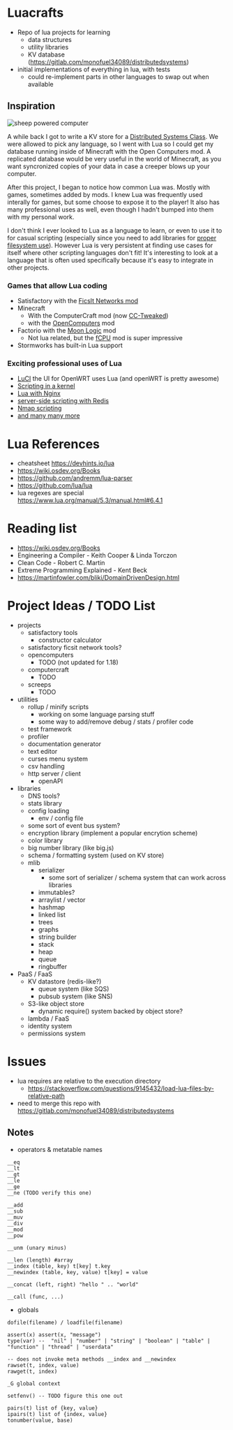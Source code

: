 # Luacrafts

- Repo of lua projects for learning
    - data structures
    - utility libraries
    - KV database (https://gitlab.com/monofuel34089/distributedsystems)
- initial implementations of everything in lua, with tests
    - could re-implement parts in other languages to swap out when available

## Inspiration

![sheep powered computer](./screenshots/2020-03-30_20.22.35.png)

A while back I got to write a KV store for a [Distributed Systems Class](https://bradfieldcs.com/courses/distributed-systems/). We were allowed to pick any language, so I went with Lua so I could get my database running inside of Minecraft with the Open Computers mod. A replicated database would be very useful in the world of Minecraft, as you want syncronized copies of your data in case a creeper blows up your computer.

After this project, I began to notice how common Lua was. Mostly with games, sometimes added by mods. I knew Lua was frequently used interally for games, but some choose to expose it to the player! It also has many professional uses as well, even though I hadn't bumped into them with my personal work.

I don't think I ever looked to Lua as a language to learn, or even to use it to for casual scripting (especially since you need to add libraries for [proper filesystem use](http://keplerproject.github.io/luafilesystem/)). However Lua is very persistent at finding use cases for itself where other scripting languages don't fit! It's interesting to look at a language that is often used specifically because it's easy to integrate in other projects.

### Games that allow Lua coding

- Satisfactory with the [FicsIt Networks mod](https://ficsit.app/mod/8d8gk4imvFanRs)
- Minecraft
    - With the ComputerCraft mod (now [CC-Tweaked](https://github.com/cc-tweaked/CC-Tweaked))
    - with the [OpenComputers](https://github.com/MightyPirates/OpenComputers) mod
- Factorio with the [Moon Logic](https://mods.factorio.com/mod/Moon_Logic) mod
    - Not lua related, but the [fCPU](https://mods.factorio.com/mod/fcpu) mod is super impressive
- Stormworks has built-in Lua support

### Exciting professional uses of Lua

- [LuCI](https://openwrt.org/docs/techref/luci) the UI for OpenWRT uses Lua (and openWRT is pretty awesome)
- [Scripting in a kernel](https://www.netbsd.org/gallery/presentations/mbalmer/fosdem2012/kernel_mode_lua.pdf)
- [Lua with Nginx](https://github.com/openresty/lua-nginx-module#readme)
- [server-side scripting with Redis](https://redis.io/commands/eval)
- [Nmap scripting](https://nmap.org/book/nse.html)
- [and many many more](https://en.wikipedia.org/wiki/List_of_applications_using_Lua)
# Lua References

- cheatsheet https://devhints.io/lua
- https://wiki.osdev.org/Books
- https://github.com/andremm/lua-parser
- https://github.com/lua/lua
- lua regexes are special https://www.lua.org/manual/5.3/manual.html#6.4.1

# Reading list

- https://wiki.osdev.org/Books
- Engineering a Compiler - Keith Cooper & Linda Torczon
- Clean Code - Robert C. Martin
- Extreme Programming Explained - Kent Beck
- https://martinfowler.com/bliki/DomainDrivenDesign.html

# Project Ideas / TODO List

- projects
    - satisfactory tools
        - constructor calculator
    - satisfactory ficsit network tools?
    - opencomputers
        - TODO (not updated for 1.18)
    - computercraft
        - TODO
    - screeps
        - TODO
- utilities
    - rollup / minify scripts
        - working on some language parsing stuff
        - some way to add/remove debug / stats / profiler code
    - test framework
    - profiler
    - documentation generator
    - text editor
    - curses menu system
    - csv handling
    - http server / client
        - openAPI
- libraries
    - DNS tools?
    - stats library
    - config loading
        - env / config file
    - some sort of event bus system?
    - encryption library (implement a popular encrytion scheme)
    - color library
    - big number library (like big.js)
    - schema / formatting system (used on KV store)
    - mlib
        - serializer
            - some sort of serializer / schema system that can work across libraries
        - immutables?
        - arraylist / vector
        - hashmap
        - linked list
        - trees
        - graphs
        - string builder
        - stack
        - heap
        - queue
        - ringbuffer
- PaaS / FaaS
    - KV datastore (redis-like?)
        - queue system (like SQS)
        - pubsub system (like SNS)
    - S3-like object store
        - dynamic require() system backed by object store?
    - lambda / FaaS
    - identity system
    - permissions system
    
    


# Issues

- lua requires are relative to the execution directory
    - https://stackoverflow.com/questions/9145432/load-lua-files-by-relative-path
- need to merge this repo with https://gitlab.com/monofuel34089/distributedsystems


## Notes

- operators & metatable names
```
__eq
__lt
__gt
__le
__ge
__ne (TODO verify this one)

__add
__sub
__muv
__div
__mod
__pow

__unm (unary minus)

__len (length) #array
__index (table, key) t[key] t.key
__newindex (table, key, value) t[key] = value

__concat (left, right) "hello " .. "world"

__call (func, ...)
```

- globals 
```
dofile(filename) / loadfile(filename)

assert(x) assert(x, "message")
type(var) --  "nil" | "number" | "string" | "boolean" | "table" | "function" | "thread" | "userdata"

-- does not invoke meta methods __index and __newindex
rawset(t, index, value)
rawget(t, index)

_G global context

setfenv() -- TODO figure this one out

pairs(t) list of {key, value}
ipairs(t) list of {index, value}
tonumber(value, base)
```